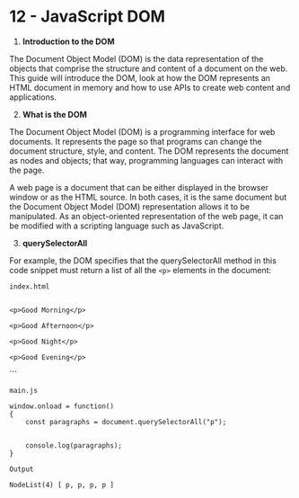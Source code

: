 # 12 - JavaScript DOM

1. **Introduction to the DOM**

The Document Object Model (DOM) is the data representation of the objects that comprise the structure and content of a document on the web. This guide will introduce the DOM, look at how the DOM represents an HTML document in memory and how to use APIs to create web content and applications. 

2. **What is the DOM**

The Document Object Model (DOM) is a programming interface for web documents. It represents the page so that programs can change the document structure, style, and content. The DOM represents the document as nodes and objects; that way, programming languages can interact with the page. 

A web page is a document that can be either displayed in the browser window or as the HTML source. In both cases, it is the same document but the Document Object Model (DOM) representation allows it to be manipulated. As an object-oriented representation of the web page, it can be modified with a scripting language such as JavaScript.

3. **querySelectorAll**

For example, the DOM specifies that the querySelectorAll method in this code snippet must return a list of all the `<p>` elements in the document:


`index.html`

```
```
<!DOCTYPE html>
<html lang="en">
<head>
    <meta charset="UTF-8">
    <meta name="viewport" content="width=device-width, initial-scale=1.0">
    <title>Document</title>
    <script src="main.js"></script>
</head>
<body>

    <p>Good Morning</p>

    <p>Good Afternoon</p>

    <p>Good Night</p>

    <p>Good Evening</p>

</body>
</html>
```


`main.js`

```
window.onload = function()
{
    const paragraphs = document.querySelectorAll("p");
    

    console.log(paragraphs);
}
```

```
Output

NodeList(4) [ p, p, p, p ]
```